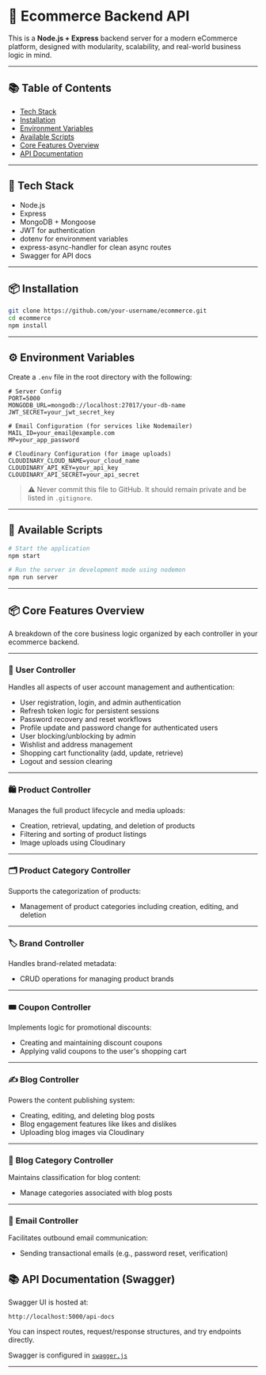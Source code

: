 # 🛒 Ecommerce Backend API

This is a **Node.js + Express** backend server for a modern eCommerce platform, designed with modularity, scalability, and real-world business logic in mind.

---

## 📚 Table of Contents


- [Tech Stack](#-tech-stack)
- [Installation](#-installation)
- [Environment Variables](#-environment-variables)
- [Available Scripts](#-available-scripts)
- [Core Features Overview](#-core-features-overview)
- [API Documentation](#-api-documentation)

---

## 🧰 Tech Stack

- Node.js
- Express
- MongoDB + Mongoose
- JWT for authentication
- dotenv for environment variables
- express-async-handler for clean async routes
- Swagger for API docs

---

## 📦 Installation

```bash
git clone https://github.com/your-username/ecommerce.git
cd ecommerce
npm install
```

---

## ⚙️ Environment Variables

Create a `.env` file in the root directory with the following:

```env
# Server Config
PORT=5000
MONGODB_URL=mongodb://localhost:27017/your-db-name
JWT_SECRET=your_jwt_secret_key

# Email Configuration (for services like Nodemailer)
MAIL_ID=your_email@example.com
MP=your_app_password

# Cloudinary Configuration (for image uploads)
CLOUDINARY_CLOUD_NAME=your_cloud_name
CLOUDINARY_API_KEY=your_api_key
CLOUDINARY_API_SECRET=your_api_secret
```

> ⚠️ Never commit this file to GitHub. It should remain private and be listed in `.gitignore`.

---

## 🧪 Available Scripts

```bash
# Start the application
npm start

# Run the server in development mode using nodemon
npm run server
```

---

## 📦 Core Features Overview

A breakdown of the core business logic organized by each controller in your ecommerce backend.

---

### 👤 **User Controller**

Handles all aspects of user account management and authentication:

- User registration, login, and admin authentication
- Refresh token logic for persistent sessions
- Password recovery and reset workflows
- Profile update and password change for authenticated users
- User blocking/unblocking by admin
- Wishlist and address management
- Shopping cart functionality (add, update, retrieve)
- Logout and session clearing

---

### 🛍️ **Product Controller**

Manages the full product lifecycle and media uploads:

- Creation, retrieval, updating, and deletion of products
- Filtering and sorting of product listings
- Image uploads using Cloudinary

---

### 🗂️ **Product Category Controller**

Supports the categorization of products:

- Management of product categories including creation, editing, and deletion

---

### 🏷️ **Brand Controller**

Handles brand-related metadata:

- CRUD operations for managing product brands

---

### 🎟️ **Coupon Controller**

Implements logic for promotional discounts:

- Creating and maintaining discount coupons
- Applying valid coupons to the user's shopping cart

---

### ✍️ **Blog Controller**

Powers the content publishing system:

- Creating, editing, and deleting blog posts
- Blog engagement features like likes and dislikes
- Uploading blog images via Cloudinary

---

### 🧾 **Blog Category Controller**

Maintains classification for blog content:

- Manage categories associated with blog posts

---

### 📧 **Email Controller**

Facilitates outbound email communication:

- Sending transactional emails (e.g., password reset, verification)


## 📚 API Documentation (Swagger)

Swagger UI is hosted at:

```
http://localhost:5000/api-docs
```

You can inspect routes, request/response structures, and try endpoints directly.

Swagger is configured in [`swagger.js`](swagger.js)

---
